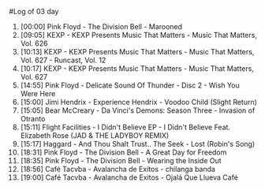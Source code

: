 #Log of 03 day

1. [00:00] Pink Floyd - The Division Bell - Marooned
1. [09:05] KEXP - KEXP Presents Music That Matters - Music That Matters, Vol. 626
1. [10:13] KEXP - KEXP Presents Music That Matters - Music That Matters, Vol. 627 - Runcast, Vol. 12
1. [10:17] KEXP - KEXP Presents Music That Matters - Music That Matters, Vol. 627
1. [14:55] Pink Floyd - Delicate Sound Of Thunder - Disc 2 - Wish You Were Here
1. [15:00] Jimi Hendrix - Experience Hendrix - Voodoo Child (Slight Return)
1. [15:05] Bear McCreary - Da Vinci's Demons: Season Three - Invasion of Otranto
1. [15:11] Flight Facilities - I Didn't Believe EP - I Didn't Believe Feat. Elizabeth Rose (JAD & THE LADYBOY REMIX)
1. [15:17] Haggard - And Thou Shalt Trust.. The Seek - Lost (Robin's Song)
1. [18:31] Pink Floyd - The Division Bell - A Great Day for Freedom
1. [18:35] Pink Floyd - The Division Bell - Wearing the Inside Out
1. [18:56] Café Tacvba - Avalancha de Exitos - chilanga banda
1. [19:00] Café Tacvba - Avalancha de Exitos - Ojalá Que Llueva Café

